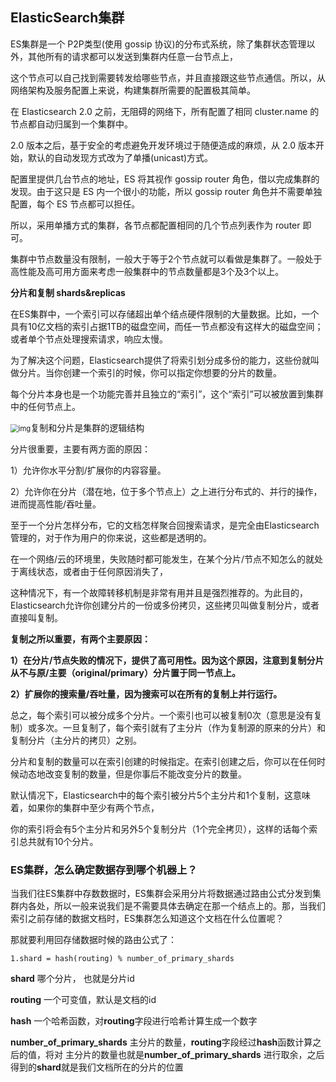## ElasticSearch集群

ES集群是一个 P2P类型(使用 gossip 协议)的分布式系统，除了集群状态管理以外，其他所有的请求都可以发送到集群内任意一台节点上，

这个节点可以自己找到需要转发给哪些节点，并且直接跟这些节点通信。所以，从网络架构及服务配置上来说，构建集群所需要的配置极其简单。

在 Elasticsearch 2.0 之前，无阻碍的网络下，所有配置了相同 cluster.name 的节点都自动归属到一个集群中。

2.0 版本之后，基于安全的考虑避免开发环境过于随便造成的麻烦，从 2.0 版本开始，默认的自动发现方式改为了单播(unicast)方式。

配置里提供几台节点的地址，ES 将其视作 gossip router 角色，借以完成集群的发现。由于这只是 ES 内一个很小的功能，所以 gossip router 角色并不需要单独配置，每个 ES 节点都可以担任。

所以，采用单播方式的集群，各节点都配置相同的几个节点列表作为 router 即可。

集群中节点数量没有限制，一般大于等于2个节点就可以看做是集群了。一般处于高性能及高可用方面来考虑一般集群中的节点数量都是3个及3个以上。

**分片和复制 shards&replicas**

在ES集群中，一个索引可以存储超出单个结点硬件限制的大量数据。比如，一个具有10亿文档的索引占据1TB的磁盘空间，而任一节点都没有这样大的磁盘空间；或者单个节点处理搜索请求，响应太慢。

为了解决这个问题，Elasticsearch提供了将索引划分成多份的能力，这些份就叫做分片。当你创建一个索引的时候，你可以指定你想要的分片的数量。

每个分片本身也是一个功能完善并且独立的“索引”，这个“索引”可以被放置到集群中的任何节点上。

<img src="https://pic1.zhimg.com/80/v2-808732124bb3d6bb4e82999a8087ccbc_1440w.jpg" alt="img" style="zoom:80%;" />复制和分片是集群的逻辑结构

分片很重要，主要有两方面的原因：

1）允许你水平分割/扩展你的内容容量。

2）允许你在分片（潜在地，位于多个节点上）之上进行分布式的、并行的操作，进而提高性能/吞吐量。



至于一个分片怎样分布，它的文档怎样聚合回搜索请求，是完全由Elasticsearch管理的，对于作为用户的你来说，这些都是透明的。

在一个网络/云的环境里，失败随时都可能发生，在某个分片/节点不知怎么的就处于离线状态，或者由于任何原因消失了，

这种情况下，有一个故障转移机制是非常有用并且是强烈推荐的。为此目的，Elasticsearch允许你创建分片的一份或多份拷贝，这些拷贝叫做复制分片，或者直接叫复制。

**复制之所以重要，有两个主要原因：**

**1）在分片/节点失败的情况下，提供了高可用性。因为这个原因，注意到复制分片从不与原/主要（original/primary）分片置于同一节点上。**

**2）扩展你的搜索量/吞吐量，因为搜索可以在所有的复制上并行运行。**

总之，每个索引可以被分成多个分片。一个索引也可以被复制0次（意思是没有复制）或多次。一旦复制了，每个索引就有了主分片（作为复制源的原来的分片）和复制分片（主分片的拷贝）之别。

分片和复制的数量可以在索引创建的时候指定。在索引创建之后，你可以在任何时候动态地改变复制的数量，但是你事后不能改变分片的数量。

默认情况下，Elasticsearch中的每个索引被分片5个主分片和1个复制，这意味着，如果你的集群中至少有两个节点，

你的索引将会有5个主分片和另外5个复制分片（1个完全拷贝），这样的话每个索引总共就有10个分片。

### ES集群，怎么确定数据存到哪个机器上？

当我们往ES集群中存数数据时，ES集群会采用分片将数据通过路由公式分发到集群内各处，所以一般来说我们是不需要具体去确定在那一个结点上的。那，当我们索引之前存储的数据文档时，ES集群怎么知道这个文档在什么位置呢？

那就要利用回存储数据时候的路由公式了：

```
1.shard = hash(routing) % number_of_primary_shards
```

**shard** 哪个分片， 也就是分片id

**routing** 一个可变值，默认是文档的id

**hash** 一个哈希函数，对**routing**字段进行哈希计算生成一个数字

**number_of_primary_shards** 主分片的数量，**routing**字段经过**hash**函数计算之后的值，将对 主分片的数量也就是**number_of_primary_shards** 进行取余，之后得到的**shard**就是我们文档所在的分片的位置